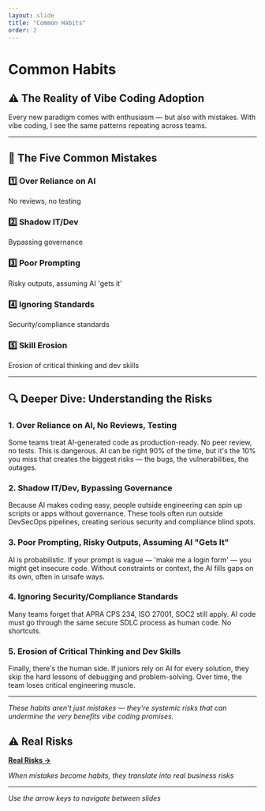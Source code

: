 ```yaml
---
layout: slide
title: "Common Habits"
order: 2
---
```


# Common Habits

## ⚠️ The Reality of Vibe Coding Adoption

Every new paradigm comes with enthusiasm — but also with mistakes. With vibe coding, I see the same patterns repeating across teams.

---

## 🚨 The Five Common Mistakes

<div class="habit-list">
    <div class="habit-item">
        <h3>1️⃣ Over Reliance on AI</h3>
        <p>No reviews, no testing</p>
    </div>
    <div class="habit-item">
        <h3>2️⃣ Shadow IT/Dev</h3>
        <p>Bypassing governance</p>
    </div>
    <div class="habit-item">
        <h3>3️⃣ Poor Prompting</h3>
        <p>Risky outputs, assuming AI 'gets it'</p>
    </div>
    <div class="habit-item">
        <h3>4️⃣ Ignoring Standards</h3>
        <p>Security/compliance standards</p>
    </div>
    <div class="habit-item">
        <h3>5️⃣ Skill Erosion</h3>
        <p>Erosion of critical thinking and dev skills</p>
    </div>
</div>

---

## 🔍 Deeper Dive: Understanding the Risks

### **1. Over Reliance on AI, No Reviews, Testing**
Some teams treat AI-generated code as production-ready. No peer review, no tests. This is dangerous. AI can be right 90% of the time, but it's the 10% you miss that creates the biggest risks — the bugs, the vulnerabilities, the outages.

### **2. Shadow IT/Dev, Bypassing Governance**
Because AI makes coding easy, people outside engineering can spin up scripts or apps without governance. These tools often run outside DevSecOps pipelines, creating serious security and compliance blind spots.

### **3. Poor Prompting, Risky Outputs, Assuming AI "Gets It"**
AI is probabilistic. If your prompt is vague — 'make me a login form' — you might get insecure code. Without constraints or context, the AI fills gaps on its own, often in unsafe ways.

### **4. Ignoring Security/Compliance Standards**
Many teams forget that APRA CPS 234, ISO 27001, SOC2 still apply. AI code must go through the same secure SDLC process as human code. No shortcuts.

### **5. Erosion of Critical Thinking and Dev Skills**
Finally, there's the human side. If juniors rely on AI for every solution, they skip the hard lessons of debugging and problem-solving. Over time, the team loses critical engineering muscle.

---

*These habits aren't just mistakes — they're systemic risks that can undermine the very benefits vibe coding promises.*

## ⚠️ Real Risks

[**Real Risks →**](/02-1-real-risks/)

*When mistakes become habits, they translate into real business risks*

---

*Use the arrow keys to navigate between slides*
